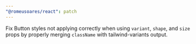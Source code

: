 ```yaml
---
"@romeusoares/react": patch
---
```


Fix Button styles not applying correctly when using `variant`, `shape`, and `size` props by properly merging `className` with tailwind-variants output.
